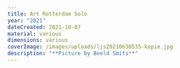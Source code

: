 ```yaml
---
title: Art Rotterdam Solo
year: "2021"
dateCreated: 2021-10-07
material: various
dimensions: various
coverImage: /images/uploads/ljs20210630535-kopie.jpg
description: "**Picture by Beeld Smits**"
---
```

